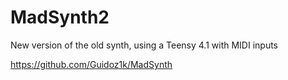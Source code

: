 # MadSynth2

New version of the old synth, using a Teensy 4.1 with MIDI inputs

https://github.com/Guidoz1k/MadSynth
